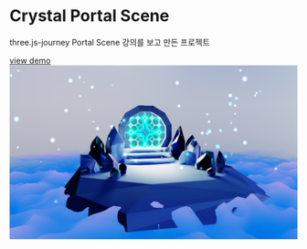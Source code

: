 # Crystal Portal Scene

three.js-journey Portal Scene 강의를 보고 만든 프로젝트

[view demo](https://crystal-portal.vercel.app/)
![크리스탈 포탈 씬 웹사이트 미리보기 이미지](image.png)
